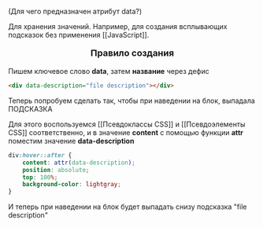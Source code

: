 (Для чего предназначен атрибут data?)

Для хранения значений. Например, для создания всплывающих подсказок без применения [[JavaScript]]. 

<p style="text-align: center; font-size: large; font-weight: bold;">Правило создания</p>

Пишем ключевое слово **data**, затем **название** через дефис 
```html
<div data-description="file description"></div>
```

Теперь попробуем сделать так, чтобы при наведении на блок, выпадала ПОДСКАЗКА

Для этого воспользуемся [[Псевдоклассы CSS]] и [[Псевдоэлементы CSS]] соответственно, и в значение **content** с помощью функции **attr** поместим значение **data-description**

```css
div:hover::after {
	content: attr(data-description);
	position: absolute;
	top: 100%;
	background-color: lightgray;
}
```

И теперь при наведении на блок будет выпадать снизу подсказка "file description"